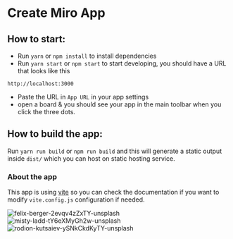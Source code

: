 # Create Miro App

## How to start:

- Run `yarn` or `npm install` to install dependencies
- Run `yarn start` or `npm start` to start developing, you should have a URL
  that looks like this

```
http://localhost:3000
```

- Paste the URL in `App URL` in your app settings
- open a board & you should see your app in the main toolbar when you click the
  three dots.

## How to build the app:

Run `yarn run build` or `npm run build` and this will generate a static output
inside `dist/` which you can host on static hosting service.

### About the app

This app is using [vite](https://vitejs.dev/) so you can check the documentation
if you want to modify `vite.config.js` configuration if needed.

![felix-berger-2evqv4zZxTY-unsplash](https://github.com/bishopwm/miro-drag-drop-test-app/assets/10800544/2f13ebe0-52ad-4cf5-81ea-836a1aed1cae)
![misty-ladd-tY6eXMyGh2w-unsplash](https://github.com/bishopwm/miro-drag-drop-test-app/assets/10800544/f8eee465-66f2-484a-87a9-22096077c1a0)
![rodion-kutsaiev-ySNkCkdKyTY-unsplash](https://github.com/bishopwm/miro-drag-drop-test-app/assets/10800544/d0606562-a8a9-46e3-b046-3947ccd48936)
